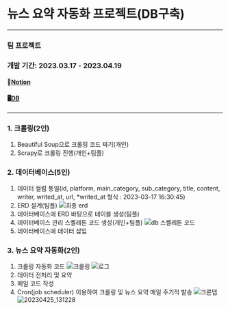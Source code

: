 # 뉴스 요약 자동화 프로젝트(DB구축)

---

### 팀 프로젝트
### 개발 기간: 2023.03.17 - 2023.04.19

#### 📜[Notion](https://www.notion.so/News-Project-aff902b8d9474c49bcfe06b151c93f46)
#### 🖥️[DB](https://github.com/kdt-service/AutoNewsDB)
---

### 1. 크롤링(2인)

 1) Beautiful Soup으로 크롤링 코드 짜기(개인)
 2) Scrapy로 크롤링 진행(개인+팀플)

### 2. 데이터베이스(5인)

 1) 데이터 컬럼 통일(id, platform, main_category, sub_category, title, content, writer, writed_at, url, *writed_at 형식 : 2023-03-17 16:30:45)
 2) ERD 설계(팀플)
 ![최종 erd](https://user-images.githubusercontent.com/104770890/228133975-2cdc6d70-58da-4229-a55c-87fd8a43fec3.png)
 3) 데이터베이스에 ERD 바탕으로 테이블 생성(팀플)
 4) 데이터베이스 관리 스켈레톤 코드 생성(개인+팀플)
 ![db 스켈레톤 코드](https://user-images.githubusercontent.com/104770890/232951663-3663e3d8-4bef-41bc-9ff1-f904bc7d7f12.png)
 5) 데이터베이스에 데이터 삽입
 
 ### 3. 뉴스 요약 자동화(2인)
 
 1) 크롤링 자동화 코드
 ![크롤링](https://user-images.githubusercontent.com/104770890/232952054-15e773cf-11e6-4a7e-b62d-9f62ef3f6a1d.png)
![로그](https://user-images.githubusercontent.com/104770890/233257164-eee6b925-6f98-4250-aa76-1d17f7d0a180.png)
 2) 데이터 전처리 및 요약
 3) 메일 코드 작성
 4) Cron(job scheduler) 이용하여 크롤링 및 뉴스 요약 메일 주기적 발송
![크론탭](https://user-images.githubusercontent.com/104770890/233257095-033664b8-3ac3-437a-8cc5-44bc66236a0c.png)
![20230425_131228](https://user-images.githubusercontent.com/104770890/234172705-15043131-2e27-4b9f-8bd9-5825b4db0ee5.png)

